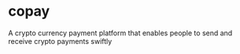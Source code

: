 # copay
A crypto currency payment platform that enables people to send and receive crypto payments swiftly
